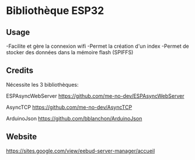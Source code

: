 # Bibliothèque ESP32


## Usage

-Facilite et gère la connexion wifi
-Permet la création d'un index
-Permet de stocker des données dans la mémoire flash (SPIFFS)


## Credits

Nécessite les 3 bibliothèques:

ESPAsyncWebServer
https://github.com/me-no-dev/ESPAsyncWebServer

AsyncTCP
https://github.com/me-no-dev/AsyncTCP

ArduinoJson
https://github.com/bblanchon/ArduinoJson


## Website

https://sites.google.com/view/eebud-server-manager/accueil

